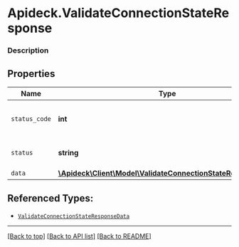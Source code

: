 # Apideck.ValidateConnectionStateResponse

### Description

## Properties
Name | Type | Description | Notes
------------ | ------------- | ------------- | -------------
`status_code` | **int** | HTTP Response Status Code | 
`status` | **string** | HTTP Response Status | 
`data` | [**\Apideck\Client\Model\ValidateConnectionStateResponseData**](ValidateConnectionStateResponseData.md) |  | 





## Referenced Types:


* [`ValidateConnectionStateResponseData`](ValidateConnectionStateResponseData.md)

---

[[Back to top]](#) [[Back to API list]](../../../../README.md#documentation-for-api-endpoints) [[Back to README]](../../../../README.md)


